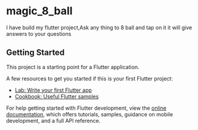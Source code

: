 # magic_8_ball
I have build my flutter project,Ask any thing to 8 ball and tap on it it will give answers to your questions

## Getting Started

This project is a starting point for a Flutter application.

A few resources to get you started if this is your first Flutter project:

- [Lab: Write your first Flutter app](https://docs.flutter.dev/get-started/codelab)
- [Cookbook: Useful Flutter samples](https://docs.flutter.dev/cookbook)

For help getting started with Flutter development, view the
[online documentation](https://docs.flutter.dev/), which offers tutorials,
samples, guidance on mobile development, and a full API reference.
<!-- Uploading "Recording2025-07-19194504-ezgif.com-video-to-gif-converter.gif"... -->
